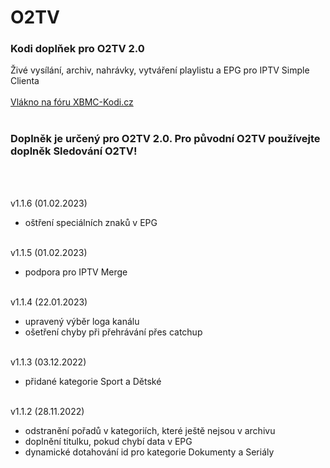 <h1>O2TV</h1>
<p>
<h3>Kodi doplňek pro O2TV 2.0</h3>
<p>
Živé vysílání, archiv, nahrávky, vytváření playlistu a EPG pro IPTV Simple Clienta<br><br>
<a href="https://www.xbmc-kodi.cz/prispevek-o2tv">Vlákno na fóru XBMC-Kodi.cz</a><br><br>
<h3>Doplněk je určený pro O2TV 2.0. Pro původní O2TV používejte doplněk Sledování O2TV!</h3><br><br>

v1.1.6 (01.02.2023)<br>
- oštření speciálních znaků v EPG<br><br>

v1.1.5 (01.02.2023)<br>
- podpora pro IPTV Merge<br><br>

v1.1.4 (22.01.2023)<br>
- upravený výběr loga kanálu<br>
- ošetření chyby při přehrávání přes catchup<br><br>

v1.1.3 (03.12.2022)<br>
- přidané kategorie Sport a Dětské<br><br>

v1.1.2 (28.11.2022)<br>
- odstranění pořadů v kategoriích, které ještě nejsou v archivu<br>
- doplnění titulku, pokud chybí data v EPG<br>
- dynamické dotahování id pro kategorie Dokumenty a Seriály<br><br>
</p>
